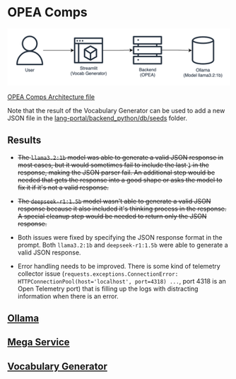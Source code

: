 # OPEA Comps

![opea comps architecture](/opea-comps/assets/opea-comps-architecture.drawio.png)

[OPEA Comps Architecture file](https://app.diagrams.net/?title=opea-comps-architecture#Uhttps%3A%2F%2Fraw.githubusercontent.com%2Fdanielwohlgemuth%2Ffree-genai-bootcamp-2025%2Frefs%2Fheads%2Fmain%2Fopea-comps%2Fassets%2Fopea-comps-architecture.drawio)

Note that the result of the Vocabulary Generator can be used to add a new JSON file in the [lang-portal/backend_python/db/seeds](/lang-portal/backend_python/db/seeds) folder.

## Results

- ~~The `llama3.2:1b` model was able to generate a valid JSON response in most cases, but it would sometimes fail to include the last `}` in the response, making the JSON parser fail. An additional step would be needed that gets the response into a good shape or asks the model to fix it if it's not a valid response.~~

- ~~The `deepseek-r1:1.5b` model wasn't able to generate a valid JSON response because it also included it's thinking process in the response. A special cleanup step would be needed to return only the JSON response.~~

- Both issues were fixed by specifying the JSON response format in the prompt. Both `llama3.2:1b` and `deepseek-r1:1.5b` were able to generate a valid JSON response.

- Error handling needs to be improved. There is some kind of telemetry collector issue (`requests.exceptions.ConnectionError: HTTPConnectionPool(host='localhost', port=4318) ...`, port 4318 is an Open Telemetry port) that is filling up the logs with distracting information when there is an error.

## [Ollama](./llm/README.md)

## [Mega Service](./mega-service/README.md)

## [Vocabulary Generator](./vocab_generator/README.md)
